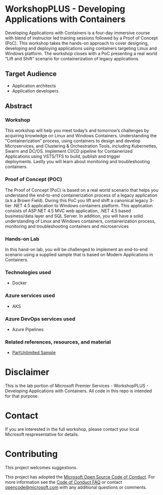 
# WorkshopPLUS - Developing Applications with Containers
Developing Applications with Containers is a four-day immersive course with blend of instructor led training sessions followed by a Proof of Concept (PoC). This workshop takes the hands-on approach to cover designing, developing and deploying applications using containers targeting Linux and Windows platform. The workshop closes with a PoC presenting a real world “Lift and Shift” scenario for containerization of legacy applications.

## Target Audience

- Application architects
- Application developers

## Abstract

### Workshop

This workshop will help you meet today’s and tomorrow’s challenges by acquiring knowledge on Linux and Windows Containers. Understanding the “Containerization” process, using containers to design and develop Microservices, and Clustering & Orchestration Tools, including Kubernettes, Swarm and DC/OS. Implement CI/CD pipeline for Containerized Applications using VSTS/TFS to build, publish and trigger deployments. Lastly you will learn about monitoring and troubleshooting containers. 

### Proof of Concept (POC)

The Proof of Concept (PoC) is based on a real world scenario that helps you understand the end-to-end containerization process of a legacy application (a.k.a Brown Field). During this PoC you lift and shift a canonical legacy 3-tier .NET 4.5 application to Windows containers platform.  This application consists of ASP.NET 4.5 MVC web application, .NET 4.5 based business/data layer and SQL Server. In addition, you will have a solid understanding of Linux and Windows containers, containerization process, monitoring and troubleshooting containers and microservices

### Hands-on Lab

In this hand-on lab, you will be challenged to implement an end-to-end scenario using a supplied sample that is based on Modern Applications in Containers. 

### Technologies used

- Docker

### Azure services used

- AKS

### Azure DevOps services used

- Azure Pipelines

### Related references, resources, and material

- [PartUnlimited Sample](https://github.com/Microsoft/PartsUnlimited)

# Disclaimer

This is the lab portion of Microsoft Premier Services - WorkshopPLUS - Developing Applications with Containers. All code in this repo is intended for that purpose.

# Contact 

If you are interested in the full workshop, please contact your local Microsoft respresentative for details.

# Contributing

This project welcomes suggestions.  

This project has adopted the [Microsoft Open Source Code of Conduct](https://opensource.microsoft.com/codeofconduct/).
For more information see the [Code of Conduct FAQ](https://opensource.microsoft.com/codeofconduct/faq/) or
contact [opencode@microsoft.com](mailto:opencode@microsoft.com) with any additional questions or comments.
